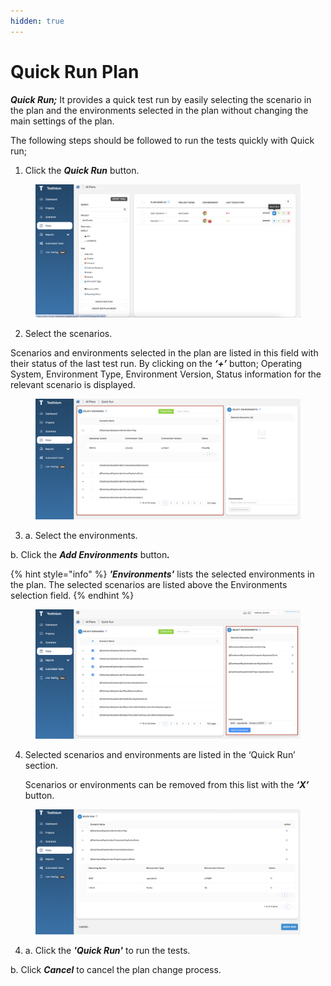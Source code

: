 ```yaml
---
hidden: true
---
```


# Quick Run Plan

_**Quick Run;**_ It provides a quick test run by easily selecting the scenario in the plan and the environments selected in the plan without changing the main settings of the plan.

The following steps should be followed to run the tests quickly with Quick run;

1. Click the _**Quick Run**_ button.

<figure><img src="../../.gitbook/assets/Screenshot 2025-02-06 at 12.56.11.png" alt=""><figcaption></figcaption></figure>

2. Select the scenarios.

Scenarios and environments selected in the plan are listed in this field with their status of the last test run. By clicking on the _**‘+’**_ button; Operating System, Environment Type, Environment Version, Status information for the relevant scenario is displayed.

<figure><img src="../../.gitbook/assets/Screenshot 2025-02-06 at 11.01.52.png" alt=""><figcaption></figcaption></figure>

3. a. Select the environments.

&#x20;       b. Click  the _**Add Environments**_ butto&#x6E;_**.**_

{% hint style="info" %}
_**'Environments'**_ lists the selected environments in the plan. The selected scenarios are listed above the Environments selection field.  &#x20;
{% endhint %}

<figure><img src="../../.gitbook/assets/Screenshot 2025-02-06 at 13.06.10.png" alt=""><figcaption></figcaption></figure>

4.  Selected scenarios and environments are listed in the ‘Quick Run’ section.

    Scenarios or environments can be removed from this list with the _**‘X’**_ button.

<figure><img src="../../.gitbook/assets/Screenshot 2025-02-06 at 13.07.39.png" alt=""><figcaption></figcaption></figure>

4. a. Click the _**'Quick Run'**_ to run the tests.

&#x20;      b. Click _**Cancel**_ to cancel the plan change process.


